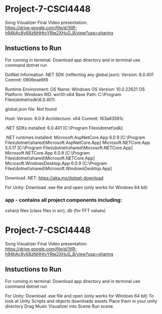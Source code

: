 # Project-7-CSCI4448
Song Visualizer
Final Video presentation: https://drive.google.com/file/d/1tIR-h94tjAc8y68zNHHtvYRte2XHuG_8/view?usp=sharing

## Instuctions to Run
For running in terminal: 
Download app directory and in terminal use command dotnet run

DotNet Information
.NET SDK (reflecting any global.json):
 Version:   6.0.401
 Commit:    0906eae6f8

Runtime Environment:
 OS Name:     Windows
 OS Version:  10.0.22621
 OS Platform: Windows
 RID:         win10-x64
 Base Path:   C:\Program Files\dotnet\sdk\6.0.401\

global.json file:
  Not found

Host:
  Version:      6.0.9
  Architecture: x64
  Commit:       163a63591c

.NET SDKs installed:
  6.0.401 [C:\Program Files\dotnet\sdk]

.NET runtimes installed:
  Microsoft.AspNetCore.App 6.0.9 [C:\Program Files\dotnet\shared\Microsoft.AspNetCore.App]
  Microsoft.NETCore.App 5.0.17 [C:\Program Files\dotnet\shared\Microsoft.NETCore.App]
  Microsoft.NETCore.App 6.0.9 [C:\Program Files\dotnet\shared\Microsoft.NETCore.App]
  Microsoft.WindowsDesktop.App 6.0.9 [C:\Program Files\dotnet\shared\Microsoft.WindowsDesktop.App]

Download .NET:
  https://aka.ms/dotnet-download







For Unity: Download .exe file and open (only works for Windoes 64 bit)


### app - contains all project components including:
csharp files (class files in src), db (for FFT values)


# Project-7-CSCI4448
Song Visualizer
Final Video presentation: https://drive.google.com/file/d/1tIR-h94tjAc8y68zNHHtvYRte2XHuG_8/view?usp=sharing

## Instuctions to Run
For running in terminal: 
Download app directory and in terminal use command dotnet run



For Unity: Download .exe file and open (only works for Windoes 64 bit)
To look at Unity Scripts and objects downloads assets
Place them in your unity directory
Drag Music Visualizer into Scene
Run scene.
